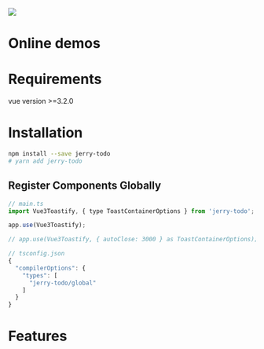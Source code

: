 ![](https://user-images.githubusercontent.com/5574267/130804494-a9d2d69c-f170-4576-b2e1-0bb7f13dd92d.gif)

# Online demos

# Requirements

vue version >=3.2.0

# Installation

```bash
npm install --save jerry-todo
# yarn add jerry-todo
```

## Register Components Globally

```js
// main.ts
import Vue3Toastify, { type ToastContainerOptions } from 'jerry-todo';

app.use(Vue3Toastify);

// app.use(Vue3Toastify, { autoClose: 3000 } as ToastContainerOptions);
```

```js
// tsconfig.json
{
  "compilerOptions": {
    "types": [
      "jerry-todo/global"
    ]
  }
}
```

# Features
